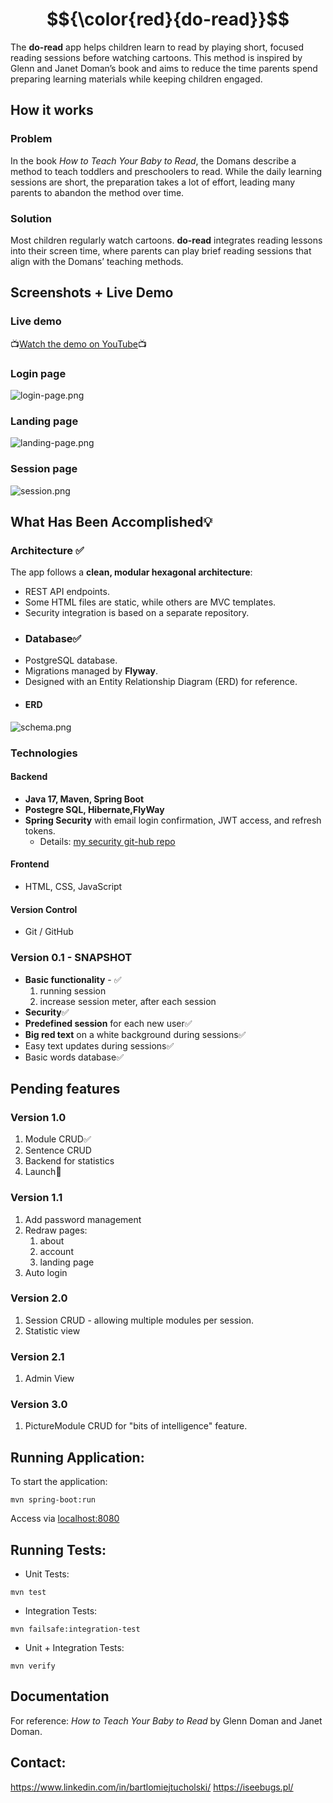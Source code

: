 # $${\color{red}{do-read}}$$
The **do-read** app helps children learn to read by playing short, 
focused reading sessions before watching cartoons. 
This method is inspired by Glenn and Janet Doman’s book 
and aims to reduce the time parents spend preparing learning materials while keeping children engaged.

## How it works
### Problem
In the book *How to Teach Your Baby to Read*, the Domans describe a method to teach toddlers and preschoolers to read. While the daily learning sessions are short, 
the preparation takes a lot of effort, leading many parents to abandon the method over time.
### Solution
Most children regularly watch cartoons. **do-read** integrates reading lessons into their screen time, where parents can play brief reading sessions that align with the Domans’ teaching methods.

## Screenshots + Live Demo
### Live demo
📺[Watch the demo on YouTube](https://youtu.be/iQrmxAIZE3I)📺
### Login page
![login-page.png](documentation%2Freadme%2Flogin-page.png)
### Landing page
![landing-page.png](documentation%2Freadme%2Flanding-page.png)
### Session page
![session.png](documentation%2Freadme%2Fsession.png)
## What Has Been Accomplished💡
### Architecture ✅
The app follows a **clean, modular hexagonal architecture**:
* REST API endpoints.
* Some HTML files are static, while others are MVC templates.
* Security integration is based on a separate repository.
* ### Database✅
* PostgreSQL database.
* Migrations managed by **Flyway**.
* Designed with an Entity Relationship Diagram (ERD) for reference.
* #### ERD
![schema.png](documentation%2Freadme%2Fschema.png)
### Technologies
#### Backend
* **Java 17, Maven, Spring Boot** 
* **Postegre SQL, Hibernate,FlyWay**
* **Spring Security** with email login confirmation, JWT access, and refresh tokens.
  * Details: [my security git-hub repo](https://github.com/GitHub-BartekT/SpringBoot_Security_Module)
#### Frontend
* HTML, CSS, JavaScript
#### Version Control
* Git / GitHub
### Version 0.1 - SNAPSHOT
* **Basic functionality** - ✅
  1. running session
  2. increase session meter, after each session
* **Security**✅
* **Predefined session** for each new user✅
* **Big red text** on a white background during sessions✅
* Easy text updates during sessions✅
* Basic words database✅

## Pending features
### Version 1.0
1. Module CRUD✅
2. Sentence CRUD
3. Backend for statistics
4. Launch🚀
### Version 1.1
1. Add password management
2. Redraw pages:
   1. about
   2. account
   3. landing page
3. Auto login
### Version 2.0
1. Session CRUD - allowing multiple modules per session.
2. Statistic view
### Version 2.1
1. Admin View
### Version 3.0
1. PictureModule CRUD for "bits of intelligence" feature.

## Running Application:
To start the application:

```mvn spring-boot:run```

Access via [localhost:8080](http://localhost:8080)

## Running Tests:

* Unit Tests:

```mvn test```

* Integration Tests:

```mvn failsafe:integration-test```

* Unit + Integration Tests:

```mvn verify```

## Documentation
For reference: *How to Teach Your Baby to Read* by Glenn Doman and Janet Doman.

## Contact:
https://www.linkedin.com/in/bartlomiejtucholski/
https://iseebugs.pl/

